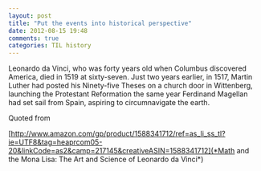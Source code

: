 ```yaml
---
layout: post
title: "Put the events into historical perspective"
date: 2012-08-15 19:48
comments: true
categories: TIL history
---
```


Leonardo da Vinci, who was forty years old when Columbus discovered America, died in 1519 at sixty-seven. Just two years earlier, in 1517, Martin Luther had posted his Ninety-five Theses on a church door in Wittenberg, launching the Protestant Reformation the same year Ferdinand Magellan had set sail from Spain, aspiring to circumnavigate the earth.


Quoted from 

[http://www.amazon.com/gp/product/1588341712/ref=as_li_ss_tl?ie=UTF8&tag=heaprcom05-20&linkCode=as2&camp=217145&creativeASIN=1588341712](*Math and the Mona Lisa: The Art and Science of Leonardo da Vinci*)

